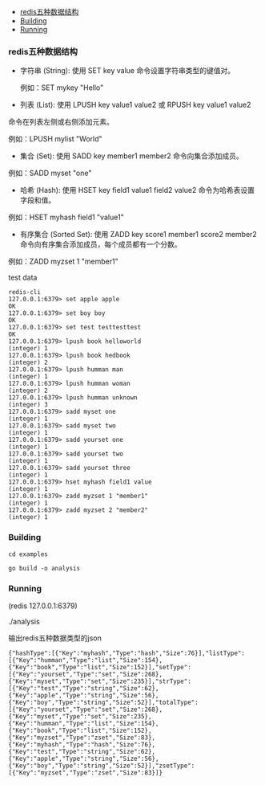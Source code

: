 - [redis五种数据结构](#redis五种数据结构)
- [Building](#building)
- [Running](#running)

### redis五种数据结构
- 字符串 (String):
  使用 SET key value 命令设置字符串类型的键值对。

  例如：SET mykey "Hello"
- 列表 (List):
使用 LPUSH key value1 value2 或 RPUSH key value1 value2 

命令在列表左侧或右侧添加元素。

例如：LPUSH mylist "World"
- 集合 (Set):
使用 SADD key member1 member2 命令向集合添加成员。

例如：SADD myset "one"
- 哈希 (Hash):
使用 HSET key field1 value1 field2 value2 命令为哈希表设置字段和值。

例如：HSET myhash field1 "value1"
- 有序集合 (Sorted Set):
使用 ZADD key score1 member1 score2 member2 命令向有序集合添加成员，每个成员都有一个分数。

例如：ZADD myzset 1 "member1"

test data 
```
redis-cli 
127.0.0.1:6379> set apple apple
OK
127.0.0.1:6379> set boy boy
OK
127.0.0.1:6379> set test testtesttest
OK
127.0.0.1:6379> lpush book helloworld
(integer) 1
127.0.0.1:6379> lpush book hedbook
(integer) 2
127.0.0.1:6379> lpush humman man
(integer) 1
127.0.0.1:6379> lpush humman woman
(integer) 2
127.0.0.1:6379> lpush humman unknown
(integer) 3
127.0.0.1:6379> sadd myset one
(integer) 1
127.0.0.1:6379> sadd myset two
(integer) 1
127.0.0.1:6379> sadd yourset one
(integer) 1
127.0.0.1:6379> sadd yourset two
(integer) 1
127.0.0.1:6379> sadd yourset three
(integer) 1
127.0.0.1:6379> hset myhash field1 value
(integer) 1
127.0.0.1:6379> zadd myzset 1 "member1"
(integer) 1
127.0.0.1:6379> zadd myzset 2 "member2"
(integer) 1
```

### Building
``````
cd examples

go build -o analysis 
``````

### Running 
(redis 127.0.0.1:6379)

./analysis 

输出redis五种数据类型的json
```
{"hashType":[{"Key":"myhash","Type":"hash","Size":76}],"listType":[{"Key":"humman","Type":"list","Size":154},{"Key":"book","Type":"list","Size":152}],"setType":[{"Key":"yourset","Type":"set","Size":268},{"Key":"myset","Type":"set","Size":235}],"strType":[{"Key":"test","Type":"string","Size":62},{"Key":"apple","Type":"string","Size":56},{"Key":"boy","Type":"string","Size":52}],"totalType":[{"Key":"yourset","Type":"set","Size":268},{"Key":"myset","Type":"set","Size":235},{"Key":"humman","Type":"list","Size":154},{"Key":"book","Type":"list","Size":152},{"Key":"myzset","Type":"zset","Size":83},{"Key":"myhash","Type":"hash","Size":76},{"Key":"test","Type":"string","Size":62},{"Key":"apple","Type":"string","Size":56},{"Key":"boy","Type":"string","Size":52}],"zsetType":[{"Key":"myzset","Type":"zset","Size":83}]}
```

